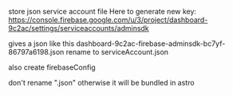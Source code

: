 store json service account file
Here to generate new key:
https://console.firebase.google.com/u/3/project/dashboard-9c2ac/settings/serviceaccounts/adminsdk

gives a json like this dashboard-9c2ac-firebase-adminsdk-bc7yf-86797a6198.json
rename to serviceAccount.json

also create firebaseConfig

don't rename ".json" otherwise it will be bundled in astro